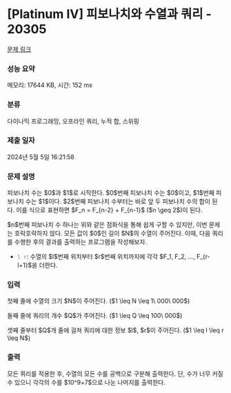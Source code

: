 # [Platinum IV] 피보나치와 수열과 쿼리 - 20305 

[문제 링크](https://www.acmicpc.net/problem/20305) 

### 성능 요약

메모리: 17644 KB, 시간: 152 ms

### 분류

다이나믹 프로그래밍, 오프라인 쿼리, 누적 합, 스위핑

### 제출 일자

2024년 5월 5일 16:21:58

### 문제 설명

<p>피보나치 수는 $0$과 $1$로 시작한다. $0$번째 피보나치 수는 $0$이고, $1$번째 피보나치 수는 $1$이다. $2$번째 피보나치 수부터는 바로 앞 두 피보나치 수의 합이 된다. 이를 식으로 표현하면 $F_n = F_{n-2} + F_{n-1}$ ($n \geq 2$)이 된다.</p>

<p>$n$번째 피보나치 수 하나는 위와 같은 점화식을 통해 쉽게 구할 수 있지만, 이번 문제는 호락호락하지 않다. 모든 값이 $0$인 길이 $N$의 수열이 주어진다. 이때, 다음 쿼리를 수행한 후의 결과를 출력하는 프로그램을 작성해보자.</p>

<ul>
	<li><span style="color:#e74c3c;"><code>l r</code></span>: 수열의 $l$번째 위치부터 $r$번째 위치까지에 각각 $F_1, F_2, ..., F_{r-l+1}$을 더한다.</li>
</ul>

### 입력 

 <p>첫째 줄에 수열의 크기 $N$이 주어진다. ($1 \leq N \leq 1\ 000\ 000$)</p>

<p>둘째 줄에 쿼리의 개수 $Q$가 주어진다. ($1 \leq Q \leq 100\ 000$)</p>

<p>셋째 줄부터 $Q$개 줄에 걸쳐 쿼리에 대한 정보 $l$, $r$이 주어진다. ($1 \leq l \leq r \leq N$)</p>

### 출력 

 <p>모든 쿼리를 적용한 후, 수열의 모든 수를 공백으로 구분해 출력한다. 단, 수가 너무 커질 수 있으니 각각의 수를 $10^9+7$으로 나눈 나머지를 출력한다.</p>

